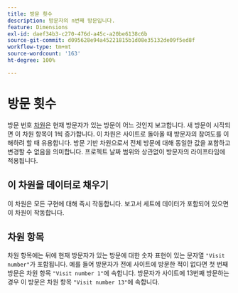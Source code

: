 ```yaml
---
title: 방문 횟수
description: 방문자의 n번째 방문입니다.
feature: Dimensions
exl-id: daef34b3-c270-476d-a45c-a20be6138c6b
source-git-commit: d095628e94a45221815b1d08e35132de09f5ed8f
workflow-type: tm+mt
source-wordcount: '163'
ht-degree: 100%

---
```


# 방문 횟수

방문 번호 [차원](overview.md)은 현재 방문자가 있는 방문이 어느 것인지 보고합니다. 새 방문이 시작되면 이 차원 항목이 1씩 증가합니다. 이 차원은 사이트로 돌아올 때 방문자의 참여도를 이해하려 할 때 유용합니다. 방문 기반 차원으로서 전체 방문에 대해 동일한 값을 포함하고 변경할 수 없음을 의미합니다. 프로젝트 날짜 범위와 상관없이 방문자의 라이프타임에 적용됩니다.

## 이 차원을 데이터로 채우기

이 차원은 모든 구현에 대해 즉시 작동합니다. 보고서 세트에 데이터가 포함되어 있으면 이 차원이 작동합니다.

## 차원 항목

차원 항목에는 뒤에 현재 방문자가 있는 방문에 대한 숫자 표현이 있는 문자열 `"Visit number"`가 포함됩니다. 예를 들어 방문자가 전에 사이트에 방문한 적이 없다면 첫 번째 방문은 차원 항목 `"Visit number 1"`에 속합니다. 방문자가 사이트에 13번째 방문하는 경우 이 방문은 차원 항목 `"Visit number 13"`에 속합니다.

